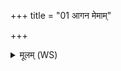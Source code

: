 +++
title = "01 आगन मेमाम्"

+++
<details><summary>मूलम् (WS)</summary>

आगन मेमां समिति विश्वरूपां यस्यां पूर्वमवदद् देव एकः ।  
सा नः सूक्तैर्जुजुषाणा समीच्यस्मान् वृणीतां सुमनस्यमाना ॥ १ ॥
</details>
